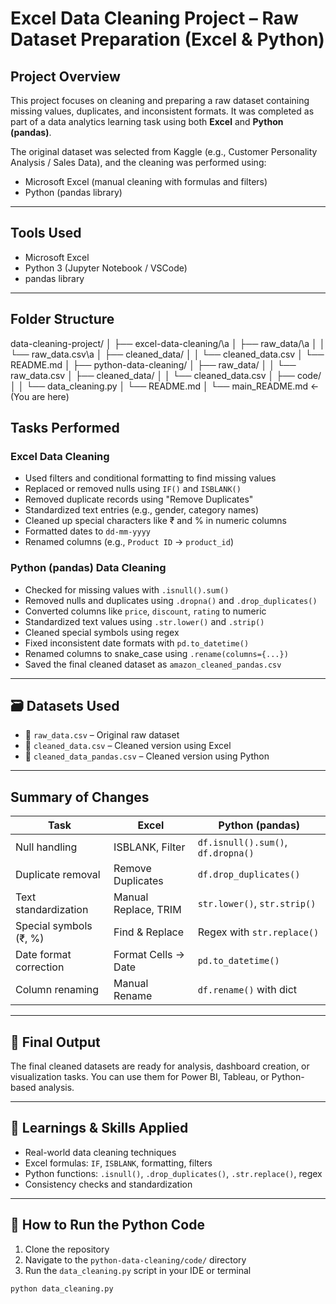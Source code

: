 #  Excel Data Cleaning Project – Raw Dataset Preparation (Excel & Python)

##  Project Overview

This project focuses on cleaning and preparing a raw dataset containing missing values, duplicates, and inconsistent formats. It was completed as part of a data analytics learning task using both **Excel** and **Python (pandas)**.

The original dataset was selected from Kaggle (e.g., Customer Personality Analysis / Sales Data), and the cleaning was performed using:
- Microsoft Excel (manual cleaning with formulas and filters)
- Python (pandas library)

---

##  Tools Used
- Microsoft Excel
- Python 3 (Jupyter Notebook / VSCode)
- pandas library

---

##  Folder Structure
data-cleaning-project/
│
├── excel-data-cleaning/\a
│ ├── raw_data/\a
│ │ └── raw_data.csv\a
│ ├── cleaned_data/
│ │ └── cleaned_data.csv
│ └── README.md
│
├── python-data-cleaning/
│ ├── raw_data/
│ │ └── raw_data.csv
│ ├── cleaned_data/
│ │ └── cleaned_data.csv
│ ├── code/
│ │ └── data_cleaning.py
│ └── README.md
│
└── main_README.md ← (You are here)


## Tasks Performed

### Excel Data Cleaning
- Used filters and conditional formatting to find missing values
- Replaced or removed nulls using `IF()` and `ISBLANK()`
- Removed duplicate records using "Remove Duplicates"
- Standardized text entries (e.g., gender, category names)
- Cleaned up special characters like ₹ and % in numeric columns
- Formatted dates to `dd-mm-yyyy`
- Renamed columns (e.g., `Product ID` → `product_id`)

### Python (pandas) Data Cleaning
- Checked for missing values with `.isnull().sum()`
- Removed nulls and duplicates using `.dropna()` and `.drop_duplicates()`
- Converted columns like `price`, `discount`, `rating` to numeric
- Standardized text values using `.str.lower()` and `.strip()`
- Cleaned special symbols using regex
- Fixed inconsistent date formats with `pd.to_datetime()`
- Renamed columns to snake_case using `.rename(columns={...})`
- Saved the final cleaned dataset as `amazon_cleaned_pandas.csv`

---

## 🗃️ Datasets Used

- 📄 `raw_data.csv` – Original raw dataset
- 📄 `cleaned_data.csv` – Cleaned version using Excel
- 📄 `cleaned_data_pandas.csv` – Cleaned version using Python

---

## Summary of Changes

| Task                        | Excel                 | Python (pandas)        |
|-----------------------------|------------------------|--------------------------|
| Null handling              | ISBLANK, Filter       | `df.isnull().sum()`, `df.dropna()` |
| Duplicate removal          | Remove Duplicates     | `df.drop_duplicates()`  |
| Text standardization       | Manual Replace, TRIM  | `str.lower()`, `str.strip()` |
| Special symbols (₹, %)     | Find & Replace         | Regex with `str.replace()` |
| Date format correction     | Format Cells → Date   | `pd.to_datetime()`      |
| Column renaming            | Manual Rename          | `df.rename()` with dict |

---

## 🙌 Final Output

The final cleaned datasets are ready for analysis, dashboard creation, or visualization tasks. You can use them for Power BI, Tableau, or Python-based analysis.

---

## 📌 Learnings & Skills Applied

- Real-world data cleaning techniques
- Excel formulas: `IF`, `ISBLANK`, formatting, filters
- Python functions: `.isnull()`, `.drop_duplicates()`, `.str.replace()`, regex
- Consistency checks and standardization

---

## 📁 How to Run the Python Code

1. Clone the repository
2. Navigate to the `python-data-cleaning/code/` directory
3. Run the `data_cleaning.py` script in your IDE or terminal

```bash
python data_cleaning.py

